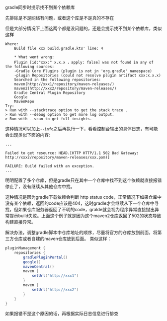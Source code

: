 gradle同步时提示找不到某个依赖库

先排除是不是网络有问题，或者这个库是不是真的不存在

但是大部分情况下上面这两个都是没问题的，还是会提示找不到某个依赖库，类似这样
```
Where:
    Build file xxx build.gradle.kts' line: 4

    * What went wrong:
    Plugin [id:"xxx:" x.x.x ，apply: false] was not found in any of the following sources:
    -Gradle Core Plugins (plugin is not in 'org.gradle' namespace)
    -plugin Repositories (could not resolve plugin artifact xxx:x.x.x)
    Searched in the following repositories:
    maven(http://xxx1/repository/maven-releases/)
    maven2(http://xxx2/repository/maven-releases/)
    Gradle Central Plugin Repository
    Google 
    MavenRepo
Try:
> Run with --stacktrace option to get the stack trace .
> Run with --debug option to get more log output.
> Run with --scan to get full insights.
```
这种情况可以加上`--info`之后再执行一下，看看控制台输出的具体日志，有可能会出现类似下面的内容:
```
...

Failed to get resource: HEAD.[HTTP HTTP/1.1 502 Bad Gateway: http://xxx2/repository/maven-releases/xxx.pom)]

FAILURE: Build failed with an exception.
...
```
明明配置了多个仓库，但是gradle只在其中一个仓库中找不到这个依赖就直接报错停止了，没有继续从其他仓库中找。

这种情况是因为gradle下载依赖会判断 http status code，正常情况下如果仓库中没有某个依赖，返回的code应该是404，这时gradle才会继续从下一个仓库中寻找，但如果仓库服务器返回了不明的code，gralde就会视为程序异常直接抛出异常提示build失败。上面这个例子就是因为这个maven2仓库返回了502的状态导致构建直接异常。

解决办法，调整gradle脚本中仓库地址的顺序，尽量将官方的仓库放到前面，将第三方仓库或者自建的maven仓库放到后面。
类似这样：
```gradle
pluginManagement {
    repositories {
        gradlePluginPortal()
        google()
        mavenCentral()
        maven {
            setUrl("http://xxx1")
        }
        maven {
            setUrl("http://xxx2")
        }
    }
}
```
如果报错不是这个原因的话，再根据实际日志信息进行排查